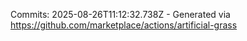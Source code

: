 Commits: 2025-08-26T11:12:32.738Z - Generated via https://github.com/marketplace/actions/artificial-grass
<br>
